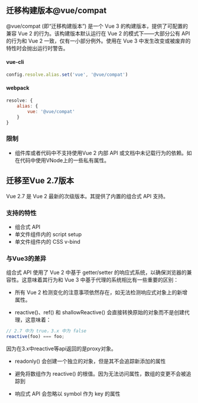## 迁移构建版本@vue/compat

@vue/compat (即“迁移构建版本”) 是一个 Vue 3 的构建版本，提供了可配置的兼容 Vue 2 的行为。该构建版本默认运行在 Vue 2 的模式下——大部分公有 API 的行为和 Vue 2 一致，仅有一小部分例外。使用在 Vue 3 中发生改变或被废弃的特性时会抛出运行时警告。

#### vue-cli

```js
config.resolve.alias.set('vue', '@vue/compat')
```

#### webpack

```js
resolve: {
    alias: {
        vue: '@vue/compat'
    }
}
```

### 限制

- 组件库或者代码中不支持使用Vue 2 内部 API 或文档中未记载行为的依赖。如在代码中使用VNode上的一些私有属性。

## 迁移至Vue 2.7版本

Vue 2.7 是 Vue 2 最新的次级版本。其提供了内置的组合式 API 支持。

### 支持的特性

- 组合式 API
- 单文件组件内的 script setup
- 单文件组件内的 CSS v-bind
  
### 与Vue3的差异

组合式 API 使用了 Vue 2 中基于 getter/setter 的响应式系统，以确保浏览器的兼容性。这意味着其行为和 Vue 3 中基于代理的系统相比有一些重要的区别：

- 所有 Vue 2 检测变化的注意事项依然存在，如无法检测响应式对象上的新增属性。

- reactive()、ref() 和 shallowReactive() 会直接转换原始的对象而不是创建代理，这意味着：
```js
// 2.7 中为 true，3.x 中为 false
reactive(foo) === foo;
```
因为在3.x中reactive等api返回的是proxy对象。

- readonly() 会创建一个独立的对象，但是其不会追踪新添加的属性

- 避免将数组作为 reactive() 的根值。因为无法访问属性，数组的变更不会被追踪到

- 响应式 API 会忽略以 symbol 作为 key 的属性